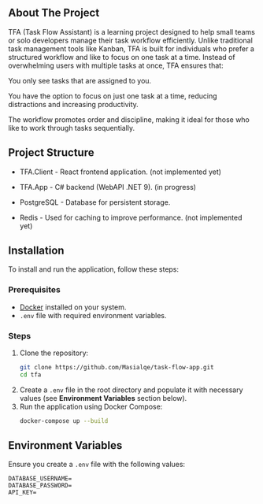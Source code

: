 <!-- ABOUT THE PROJECT -->
## About The Project

TFA (Task Flow Assistant) is a learning project designed to help small teams or solo developers manage their task workflow efficiently. 
Unlike traditional task management tools like Kanban, TFA is built for individuals who prefer a structured workflow and like to focus on one task at a time. Instead of overwhelming users with multiple tasks at once, TFA ensures that:

You only see tasks that are assigned to you.

You have the option to focus on just one task at a time, reducing distractions and increasing productivity.

The workflow promotes order and discipline, making it ideal for those who like to work through tasks sequentially.

<!-- STRUCTURE  -->
## Project Structure

 - TFA.Client - React frontend application. (not implemented yet)

 - TFA.App - C# backend (WebAPI .NET 9). (in progress)

 - PostgreSQL - Database for persistent storage.

 - Redis - Used for caching to improve performance. (not implemented yet)

<!-- HOW TO RUN -->
## Installation

To install and run the application, follow these steps:

### Prerequisites
- [Docker](https://www.docker.com/) installed on your system.
- `.env` file with required environment variables.

### Steps

1. Clone the repository:
   ```sh
   git clone https://github.com/Masialqe/task-flow-app.git
   cd tfa
   ```
2. Create a `.env` file in the root directory and populate it with necessary values (see **Environment Variables** section below).
3. Run the application using Docker Compose:
   ```sh
   docker-compose up --build
   ```

## Environment Variables

Ensure you create a `.env` file with the following values:

```
DATABASE_USERNAME=
DATABASE_PASSWORD=
API_KEY=
```



